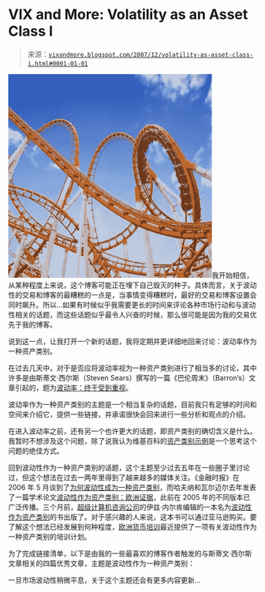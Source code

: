 <!--yml

类别：未分类

日期：2024-05-18 18:50:50

-->

# VIX and More: Volatility as an Asset Class I

> 来源：[`vixandmore.blogspot.com/2007/12/volatility-as-asset-class-i.html#0001-01-01`](http://vixandmore.blogspot.com/2007/12/volatility-as-asset-class-i.html#0001-01-01)

![](img/c800d805fd9b7f2f0deb5a8a085d11fc.png)我开始相信，从某种程度上来说，这个博客可能正在埋下自己毁灭的种子。具体而言，关于波动性的交易和博客的最糟糕的一点是，当事情变得糟糕时，最好的交易和博客设置会同时飙升。所以...如果有时候似乎我需要更长的时间来评论各种市场行动和与波动性相关的话题，而这些话题似乎最令人兴奋的时候，那么很可能是因为我的交易优先于我的博客。

说到这一点，让我打开一个新的话题，我将定期并更详细地回来讨论：波动率作为一种资产类别。

在过去几天中，对于是否应将波动率视为一种资产类别进行了相当多的讨论，其中许多是由斯蒂文·西尔斯（Steven Sears）撰写的一篇《巴伦周末》（Barron’s）文章引起的，题为[波动率：终于受到重视](http://online.barrons.com/article/SB119767667328230497.html?mod=googlenews_barrons)。

波动率作为一种资产类别的主题是一个相当复杂的话题，目前我只有足够的时间和空间来介绍它，提供一些链接，并承诺很快会回来进行一些分析和观点的介绍。

在进入波动率之前，还有另一个也许更大的话题，即资产类别的确切含义是什么。我暂时不想涉及这个问题，除了说我认为维基百科的[资产类别示例](http://en.wikipedia.org/wiki/Asset_allocation)是一个思考这个问题的绝佳方式。

回到波动性作为一种资产类别的话题，这个主题至少过去五年在一些圈子里讨论过，但这个想法在过去一两年里得到了越来越多的媒体关注。《金融时报》在 2006 年 5 月谈到了[为何波动性成为一种资产类别](http://www.ft.com/cms/s/0/fed4998c-ea8a-11da-9566-0000779e2340.html?nclick_check=1)，而哈夫纳和瓦尔迈尔去年发表了一篇学术论文[波动性作为资产类别：欧洲证据](http://www.fmpm.ch/docs/9th/papers_2006_web/9140b.pdf)，此前在 2005 年的不同版本已广泛传播。三个月前，[超级计算机咨询公司](http://www.supercc.com/)的伊兹·内尔肯编辑的一本名为[波动性作为资产类别](http://www.amazon.com/Volatility-Asset-Class-Israel-Nelken/dp/1904339719)的书出版了。对于感兴趣的人来说，这本书可以通过亚马逊购买。要了解这个想法已经发展到何种程度，[欧洲货币培训](http://www.euromoneytraining.com/default.asp?page=1&hid=25)最近提供了一项有关波动性作为一种资产类别的培训计划。

为了完成链接清单，以下是由我的一些最喜欢的博客作者触发的与斯蒂文·西尔斯文章相关的四篇优秀文章，主题是波动性作为一种资产类别：

一旦市场波动性稍微平息，关于这个主题还会有更多内容更新...
